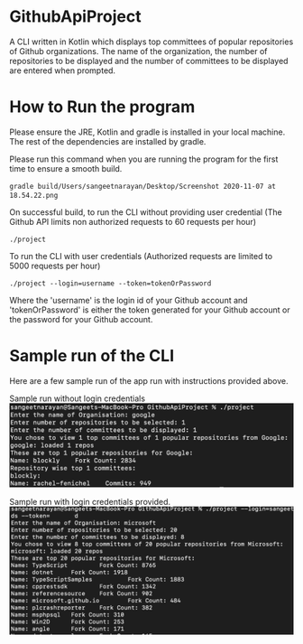 # GithubApiProject
A CLI written in Kotlin which displays top committees of popular repositories of Github organizations. The name of the organization, the number of repositories to be displayed and the number of committees to be displayed are entered when prompted. 

# How to Run the program
Please ensure the JRE, Kotlin and gradle is installed in your local machine. The rest of the dependencies are installed by gradle. 

Please run this command when you are running the program for the first time to ensure a smooth build. 
```
gradle build/Users/sangeetnarayan/Desktop/Screenshot 2020-11-07 at 18.54.22.png
```

On successful build, to run the CLI without providing user credential (The Github API limits non authorized requests to 60 requests per hour)
```
./project
```

To run the CLI with user credentials (Authorized requests are limited to 5000 requests per hour)
```
./project --login=username --token=tokenOrPassword
```

Where the 'username' is the login id of your Github account and 'tokenOrPassword' is either the token generated for your Github account or the password for your Github account.

# Sample run of the CLI

Here are a few sample run of the app run with instructions provided above. 

Sample run without login credentials
![alt text](https://github.com/sangeetds/GithubApiProject/blob/main/images/test_two.png)

Sample run with login credentials provided.
![alt text](https://github.com/sangeetds/GithubApiProject/blob/main/images/test_three.png)

